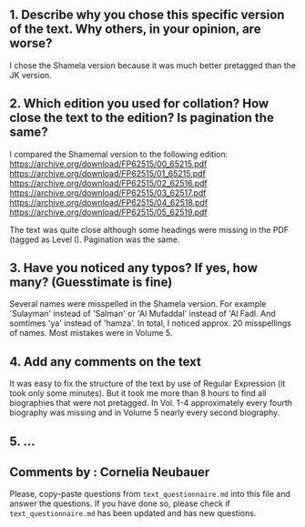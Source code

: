 
## 1. Describe why you chose this specific version of the text. Why others, in your opinion, are worse?

I chose the Shamela version because it was much better pretagged than the JK version.


## 2. Which edition you used for collation? How close the text to the edition? Is pagination the same?

I compared the Shamemal version to the following edition:
https://archive.org/download/FP62515/00_65215.pdf
https://archive.org/download/FP62515/01_65215.pdf
https://archive.org/download/FP62515/02_62516.pdf
https://archive.org/download/FP62515/03_62517.pdf
https://archive.org/download/FP62515/04_62518.pdf
https://archive.org/download/FP62515/05_62519.pdf

The text was quite close although some headings were missing in the PDF (tagged as Level I). Pagination was the same.

## 3. Have you noticed any typos? If yes, how many? (Guesstimate is fine)

Several names were misspelled in the Shamela version. For example 'Sulayman' instead of 'Salman' or 'Al Mufaddal' instead of 'Al Fadl. 
And somtimes 'ya' instead of 'hamza'. In total, I noticed approx. 20 misspellings of names.
Most mistakes were in Volume 5.

## 4. Add any comments on the text

It was easy to fix the structure of the text by use of Regular Expression (it took only some minutes). But it took me more than 8 hours to find all biographies that were not pretagged. In Vol. 1-4 approximately every fourth biography was missing and in Volume 5 nearly every second biography.

## 5. ...

## Comments by : Cornelia Neubauer

Please, copy-paste questions from `text_questionnaire.md` into this file and answer the questions.
If you have done so, please check if `text_questionnaire.md` has been updated and has new questions.
